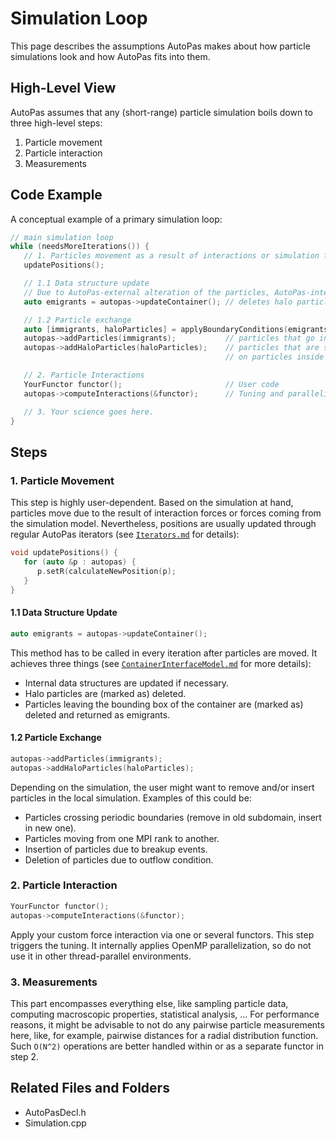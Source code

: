 # Simulation Loop
This page describes the assumptions AutoPas makes about how particle simulations look and how AutoPas fits into them.

## High-Level View
AutoPas assumes that any (short-range) particle simulation boils down to three high-level steps:
  1. Particle movement
  2. Particle interaction
  3. Measurements

## Code Example
A conceptual example of a primary simulation loop:
```cpp
// main simulation loop
while (needsMoreIterations()) {
   // 1. Particles movement as a result of interactions or simulation forces.
   updatePositions();

   // 1.1 Data structure update
   // Due to AutoPas-external alteration of the particles, AutoPas-internal data structures have to be updated.
   auto emigrants = autopas->updateContainer(); // deletes halo particles, returns particles that are now outside the container

   // 1.2 Particle exchange
   auto [immigrants, haloParticles] = applyBoundaryConditions(emigrants); // user code. Potentially exchanges particles via MPI
   autopas->addParticles(immigrants);           // particles that go into the container
   autopas->addHaloParticles(haloParticles);    // particles that are so close to the container that they have an influence
                                                // on particles inside (periodic boundaries, MPI rank interfaces, ...)

   // 2. Particle Interactions
   YourFunctor functor();                       // User code
   autopas->computeInteractions(&functor);      // Tuning and parallelization happen here

   // 3. Your science goes here.
}
```

## Steps

### 1. Particle Movement
This step is highly user-dependent.
Based on the simulation at hand, particles move due to the result of interaction forces or forces coming from the simulation model.
Nevertheless, positions are usually updated through regular AutoPas iterators
(see [`Iterators.md`](https://github.com/AutoPas/AutoPas/blob/master/docs/userdoc/Iterators.md) for details):
```cpp
void updatePositions() {
   for (auto &p : autopas) {
      p.setR(calculateNewPosition(p);
   }
}
```

#### 1.1 Data Structure Update
```cpp
auto emigrants = autopas->updateContainer();
```
This method has to be called in every iteration after particles are moved.
It achieves three things (see [`ContainerInterfaceModel.md`](https://github.com/AutoPas/AutoPas/blob/master/docs/userdoc/ContainerInterfaceModel.md) for more details):
  - Internal data structures are updated if necessary.
  - Halo particles are (marked as) deleted.
  - Particles leaving the bounding box of the container are (marked as) deleted and returned as emigrants.

#### 1.2 Particle Exchange
```cpp
autopas->addParticles(immigrants);
autopas->addHaloParticles(haloParticles);
```
Depending on the simulation, the user might want to remove and/or insert particles in the local simulation.
Examples of this could be:
  - Particles crossing periodic boundaries (remove in old subdomain, insert in new one).
  - Particles moving from one MPI rank to another.
  - Insertion of particles due to breakup events.
  - Deletion of particles due to outflow condition.

### 2. Particle Interaction
```cpp
YourFunctor functor();
autopas->computeInteractions(&functor);
```
Apply your custom force interaction via one or several functors.
This step triggers the tuning.
It internally applies OpenMP parallelization, so do not use it in other thread-parallel environments.

### 3. Measurements
This part encompasses everything else, like sampling particle data, computing macroscopic properties, statistical analysis, ...
For performance reasons, it might be advisable to not do any pairwise particle measurements here, like, for example, pairwise distances for a radial distribution function.
Such `O(N^2)` operations are better handled within or as a separate functor in step 2.

## Related Files and Folders
- AutoPasDecl.h
- Simulation.cpp
